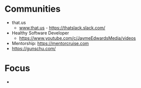 # Communities
- that.us 
    - www.that.us - https://thatslack.slack.com/
- Healthy Software Developer
    - https://www.youtube.com/c/JaymeEdwardsMedia/videos
- Mentorship: https://mentorcruise.com
- https://gunschu.com/

# Focus
- 
